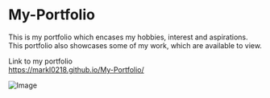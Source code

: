 # My-Portfolio

<p>
This is my portfolio which encases my hobbies, interest and aspirations.<br>
This portfolio also showcases some of my work, which are available to view.
</p>

Link to my portfolio<br>
https://markl0218.github.io/My-Portfolio/

![Image](https://imgur.com/eurGCDd.png)
